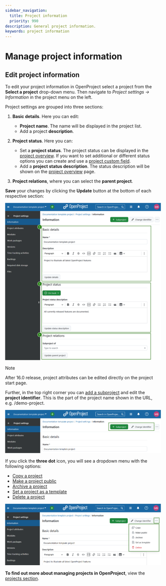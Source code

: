 ```yaml
---
sidebar_navigation:
  title: Project information
  priority: 990
description: General project information.
keywords: project information
---
```

# Manage project information

## Edit project information

To edit your project information in OpenProject select a project from the **Select a project** drop-down menu. Then navigate to *Project settings → Information* in the project menu on the left.

Project settings are grouped into three sections:

1. **Basic details**. Here you can edit: 

    -  **Project name**. The name will be displayed in the project list.
    -  Add a project **description**.

2. **Project status**. Here you can: 

   - Set a **project status**. The project status can be displayed in the [project overview](../../../project-overview). If you want to set additional or different status options you can create and use a [project custom field](../../../../system-admin-guide/custom-fields/custom-fields-projects).
   - Add a **project status description**. The status description will be shown on the [project overview](../../../project-overview) page.

3. **Project relations**, where you can select the **parent project**.


**Save** your changes by clicking the **Update** button at the bottom of each respective section: 

![project-information](openproject_user_guide_project_settings_information.png)

> [!NOTE]
> After 16.0 release, project attributes can be edited directly on the project start page.

Further, in the top right corner you can [add a subproject](../../#create-a-subproject) and edit the **project identifier**. This is the part of the project name shown in the URL, e.g. /demo-project.

![Add a subproject or change a project identifier under project settings in OpenProject](openproject_user_guide_project_settings_information_subproject_and_identifier.png)

If you click the **three dot** icon, you will see a dropdown menu with the following options: 

- [Copy a project](../../#copy-a-project)
- [Make a project public](../../#set-a-project-to-public)
- [Archive a project](../../#archive-a-project)
- [Set a project as a template](../../project-templates) 
- [Delete a project](../../#delete-a-project)

![Copy, archive or delete a project in project settings in OpenProject](openproject_user_guide_project_settings_information_more_icon_menu.png)

**To find out more about managing projects in OpenProject**, view the [projects section](../../).
